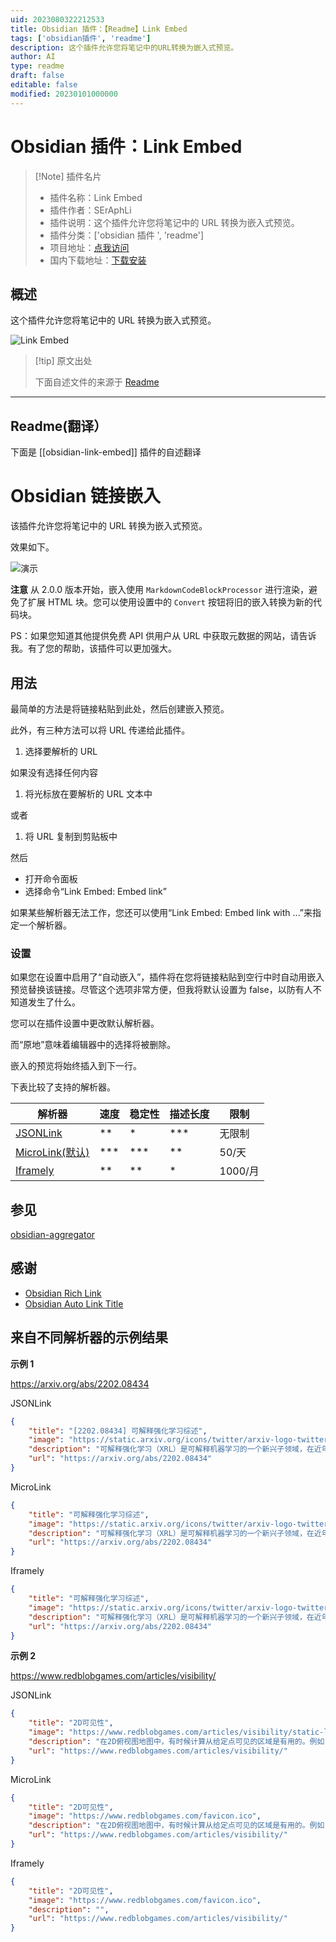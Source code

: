 ```yaml
---
uid: 2023080322212533
title: Obsidian 插件：【Readme】Link Embed
tags: ['obsidian插件', 'readme']
description: 这个插件允许您将笔记中的URL转换为嵌入式预览。
author: AI
type: readme
draft: false
editable: false
modified: 20230101000000
---
```


# Obsidian 插件：Link Embed

> [!Note] 插件名片
> - 插件名称：Link Embed
> - 插件作者：SErAphLi
> - 插件说明：这个插件允许您将笔记中的 URL 转换为嵌入式预览。
> - 插件分类：['obsidian 插件 ', 'readme']
> - 项目地址：[点我访问](https://github.com/Seraphli/obsidian-link-embed)
> - 国内下载地址：[下载安装](https://pkmer.cn/products/plugin/pluginMarket/?obsidian-link-embed)

## 概述

这个插件允许您将笔记中的 URL 转换为嵌入式预览。

![Link Embed](https://cdn.pkmer.cn/covers/obsidian-link-embed.gif!pkmer)

> [!tip] 原文出处
>
>下面自述文件的来源于 [Readme](https://ghproxy.net/https://raw.githubusercontent.com/Seraphli/obsidian-link-embed/main/README.md)
>

---

## Readme(翻译）

下面是 [[obsidian-link-embed]] 插件的自述翻译

# Obsidian 链接嵌入

该插件允许您将笔记中的 URL 转换为嵌入式预览。

效果如下。

![演示](https://raw.githubusercontent.com/Seraphli/obsidian-link-embed/main/docs/demo.gif)

**注意** 从 2.0.0 版本开始，嵌入使用 `MarkdownCodeBlockProcessor` 进行渲染，避免了扩展 HTML 块。您可以使用设置中的 `Convert` 按钮将旧的嵌入转换为新的代码块。

PS：如果您知道其他提供免费 API 供用户从 URL 中获取元数据的网站，请告诉我。有了您的帮助，该插件可以更加强大。

## 用法

最简单的方法是将链接粘贴到此处，然后创建嵌入预览。

此外，有三种方法可以将 URL 传递给此插件。

1. 选择要解析的 URL

如果没有选择任何内容

1. 将光标放在要解析的 URL 文本中

或者

1. 将 URL 复制到剪贴板中

然后

- 打开命令面板
- 选择命令“Link Embed: Embed link”

如果某些解析器无法工作，您还可以使用“Link Embed: Embed link with ...”来指定一个解析器。

### 设置

如果您在设置中启用了“自动嵌入”，插件将在您将链接粘贴到空行中时自动用嵌入预览替换该链接。尽管这个选项非常方便，但我将默认设置为 false，以防有人不知道发生了什么。

您可以在插件设置中更改默认解析器。

而“原地”意味着编辑器中的选择将被删除。

嵌入的预览将始终插入到下一行。

下表比较了支持的解析器。

| 解析器                                      | 速度   | 稳定性 | 描述长度 | 限制       |
| ------------------------------------------- | ------ | ------ | ----------- | ---------- |
| [JSONLink](https://jsonlink.io/)            | \*\*   | \*     | \*\*\*      | 无限制     |
| [MicroLink(默认)](https://microlink.io/) | \*\*\* | \*\*\* | \*\*        | 50/天     |
| [Iframely](https://iframely.com/)           | \*\*   | \*\*   | \*          | 1000/月 |

## 参见

[obsidian-aggregator](https://github.com/Seraphli/obsidian-aggregator)

## 感谢

- [Obsidian Rich Link](https://github.com/dhamaniasad/obsidian-rich-links)
- [Obsidian Auto Link Title](https://github.com/zolrath/obsidian-auto-link-title)

## 来自不同解析器的示例结果

**示例 1**

<https://arxiv.org/abs/2202.08434>

JSONLink

```json
{
	"title": "[2202.08434] 可解释强化学习综述",
	"image": "https://static.arxiv.org/icons/twitter/arxiv-logo-twitter-square.png",
	"description": "可解释强化学习（XRL）是可解释机器学习的一个新兴子领域，在近年来引起了相当大的关注。XRL的目标是阐明学习代理在顺序决策环境中的决策过程。在本综述中，我们提出了一个优先考虑强化学习设置的XRL文献分类法。我们根据这个分类法概述了技术。我们指出了文献中的空白，用以激励和概述未来工作的路线图。",
	"url": "https://arxiv.org/abs/2202.08434"
}
```

MicroLink

```json
{
	"title": "可解释强化学习综述",
	"image": "https://static.arxiv.org/icons/twitter/arxiv-logo-twitter-square.png",
	"description": "可解释强化学习（XRL）是可解释机器学习的一个新兴子领域，在近年来引起了相当大的关注。XRL的目标是阐明学习代理在顺序决策环境中的决策过程。在本综述中，我们提出了一个优先考虑强化学习设置的XRL文献分类法。我们概述了根据这个分类法的技术。我们指出了文献中的空白，用以激励和概述未来工作的路线图。",
	"url": "https://arxiv.org/abs/2202.08434"
}
```

Iframely

```json
{
	"title": "可解释强化学习综述",
	"image": "https://static.arxiv.org/icons/twitter/arxiv-logo-twitter-square.png",
	"description": "可解释强化学习（XRL）是可解释机器学习的一个新兴子领域，在近年来引起了相当大的关注。XRL的目标是阐明学习代理在顺序决策环境中的决策过程。...",
	"url": "https://arxiv.org/abs/2202.08434"
}
```

**示例 2**

<https://www.redblobgames.com/articles/visibility/>

JSONLink

```json
{
	"title": "2D可见性",
	"image": "https://www.redblobgames.com/articles/visibility/static-lightmap.png?2012-05-21-15-55-03",
	"description": "在2D俯视图地图中，有时候计算从给定点可见的区域是有用的。例如，您可能希望隐藏玩家位置不可见的内容，或者您可能想知道哪些区域会被火炬照亮。",
	"url": "https://www.redblobgames.com/articles/visibility/"
}
```

MicroLink

```json
{
	"title": "2D可见性",
	"image": "https://www.redblobgames.com/favicon.ico",
	"description": "在2D俯视图地图中，有时候计算从给定点可见的区域是有用的。例如，您可能希望隐藏玩家位置不可见的内容，或者您可能想知道哪些区域会被火炬照亮。",
	"url": "https://www.redblobgames.com/articles/visibility/"
}
```

Iframely

```json
{
	"title": "2D可见性",
	"image": "https://www.redblobgames.com/favicon.ico",
	"description": "",
	"url": "https://www.redblobgames.com/articles/visibility/"
}
```
